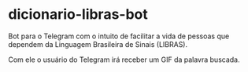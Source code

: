 # dicionario-libras-bot

Bot para o Telegram com o intuito de facilitar a vida de pessoas que dependem da Linguagem Brasileira de Sinais (LIBRAS).

Com ele o usuário do Telegram irá receber um GIF da palavra buscada.
